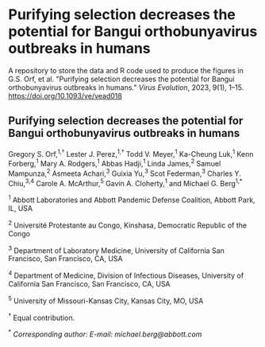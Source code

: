 # Purifying selection decreases the potential for Bangui orthobunyavirus outbreaks in humans
A repository to store the data and R code used to produce the figures in G.S. Orf, et al. "Purifying selection decreases the potential for Bangui orthobunyavirus outbreaks in humans." _Virus Evolution_, 2023, 9(1), 1–15. https://doi.org/10.1093/ve/vead018

## **Purifying selection decreases the potential for Bangui orthobunyavirus outbreaks in humans**

Gregory S. Orf,<sup>1,†</sup> Lester J. Perez,<sup>1,†</sup> Todd V. Meyer,<sup>1</sup> Ka-Cheung Luk,<sup>1</sup> Kenn Forberg,<sup>1</sup> Mary A. Rodgers,<sup>1</sup> Abbas Hadji,<sup>1</sup> Linda James,<sup>2</sup> Samuel Mampunza,<sup>2</sup> Asmeeta Achari,<sup>3</sup> Guixia Yu,<sup>3</sup> Scot Federman,<sup>3</sup> Charles Y. Chiu,<sup>3,4</sup> Carole A. McArthur,<sup>5</sup> Gavin A. Cloherty,<sup>1</sup> and Michael G. Berg<sup>1,*</sup>

<sup>1</sup> Abbott Laboratories and Abbott Pandemic Defense Coalition, Abbott Park, IL, USA

<sup>2</sup> Université Protestante au Congo, Kinshasa, Democratic Republic of the Congo

<sup>3</sup> Department of Laboratory Medicine, University of California San Francisco, San Francisco, CA, USA

<sup>4</sup> Department of Medicine, Division of Infectious Diseases, University of California San Francisco, San Francisco, CA, USA

<sup>5</sup> University of Missouri-Kansas City, Kansas City, MO, USA

<sup>†</sup> Equal contribution.

<sup>*</sup> _Corresponding author: E-mail: michael.berg@abbott.com_
